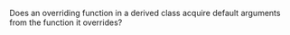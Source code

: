 Does an overriding function in a derived class acquire default arguments from the function it overrides?